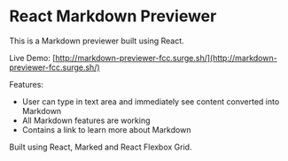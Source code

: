 # React Markdown Previewer

This is a Markdown previewer built using React.

Live Demo: [http://markdown-previewer-fcc.surge.sh/](http://markdown-previewer-fcc.surge.sh/)

Features:
* User can type in text area and immediately see content converted into Markdown
* All Markdown features are working
* Contains a link to learn more about Markdown

Built using React, Marked and React Flexbox Grid.
